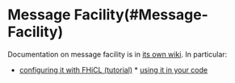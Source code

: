 Message Facility(#Message-Facility)
======================================

Documentation on message facility is in [its own wiki](/redmine/projects/messagefacility/wiki). In particular:

-   [configuring it with FHiCL (tutorial)](/redmine/projects/messagefacility/wiki/Tutorial_for_MessageFacility_v12_Configuration) \* [using it in your code](/redmine/projects/messagefacility/wiki/Using_MessageFacility)
